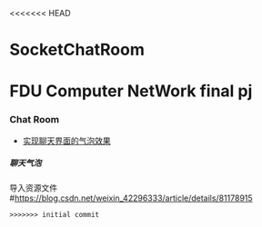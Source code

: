 <<<<<<< HEAD
# SocketChatRoom
FDU Computer NetWork final pj
=======
### Chat Room

- [实现聊天界面的气泡效果](#聊天气泡)

##### 聊天气泡

导入资源文件 #https://blog.csdn.net/weixin_42296333/article/details/81178915
```pyrcc5 -o images_rc.py images.qrc
>>>>>>> initial commit
